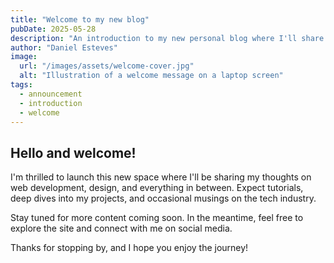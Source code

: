 ```yaml
---
title: "Welcome to my new blog"
pubDate: 2025-05-28
description: "An introduction to my new personal blog where I'll share insights, tutorials, and updates on my projects."
author: "Daniel Esteves"
image:
  url: "/images/assets/welcome-cover.jpg"
  alt: "Illustration of a welcome message on a laptop screen"
tags:
  - announcement
  - introduction
  - welcome
---
```


## Hello and welcome!

I'm thrilled to launch this new space where I'll be sharing my thoughts on web development, design, and everything in between. Expect tutorials, deep dives into my projects, and occasional musings on the tech industry.

Stay tuned for more content coming soon. In the meantime, feel free to explore the site and connect with me on social media.

Thanks for stopping by, and I hope you enjoy the journey!
